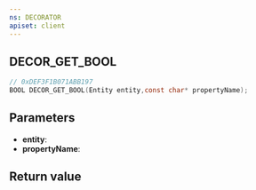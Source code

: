 ```yaml
---
ns: DECORATOR
apiset: client
---
```

## DECOR_GET_BOOL

```c
// 0xDEF3F1B071ABB197
BOOL DECOR_GET_BOOL(Entity entity,const char* propertyName);
```


## Parameters
* **entity**:
* **propertyName**:

## Return value

